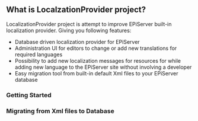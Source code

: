 ## What is LocalzationProvider project?

LocalizationProvider project is attempt to improve EPiServer built-in localization provider.
Giving you following features:
* Database driven localization provider for EPiServer
* Administration UI for editors to change or add new translations for required languages
* Possibility to add new localization messages for resources for while adding new language to the EPiServer site without involving a developer
* Easy migration tool from built-in default Xml files to your EPiServer database


### Getting Started

### Migrating from Xml files to Database
